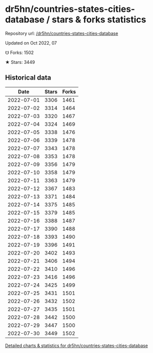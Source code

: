# dr5hn/countries-states-cities-database / stars & forks statistics

Repository url: [/dr5hn/countries-states-cities-database](https://github.com/dr5hn/countries-states-cities-database)

Updated on Oct 2022, 07

☋ Forks: 1502

★ Stars: 3449

## Historical data
| Date | Stars | Forks |
|------|-------|-------|
| 2022-07-01 | 3306 | 1461 | 
| 2022-07-02 | 3314 | 1464 | 
| 2022-07-03 | 3320 | 1467 | 
| 2022-07-04 | 3324 | 1469 | 
| 2022-07-05 | 3338 | 1476 | 
| 2022-07-06 | 3339 | 1478 | 
| 2022-07-07 | 3343 | 1478 | 
| 2022-07-08 | 3353 | 1478 | 
| 2022-07-09 | 3356 | 1479 | 
| 2022-07-10 | 3358 | 1479 | 
| 2022-07-11 | 3363 | 1479 | 
| 2022-07-12 | 3367 | 1483 | 
| 2022-07-13 | 3371 | 1484 | 
| 2022-07-14 | 3375 | 1485 | 
| 2022-07-15 | 3379 | 1485 | 
| 2022-07-16 | 3388 | 1487 | 
| 2022-07-17 | 3390 | 1488 | 
| 2022-07-18 | 3393 | 1490 | 
| 2022-07-19 | 3396 | 1491 | 
| 2022-07-20 | 3402 | 1493 | 
| 2022-07-21 | 3406 | 1494 | 
| 2022-07-22 | 3410 | 1496 | 
| 2022-07-23 | 3416 | 1496 | 
| 2022-07-24 | 3425 | 1499 | 
| 2022-07-25 | 3431 | 1501 | 
| 2022-07-26 | 3432 | 1502 | 
| 2022-07-27 | 3435 | 1501 | 
| 2022-07-28 | 3442 | 1500 | 
| 2022-07-29 | 3447 | 1500 | 
| 2022-07-30 | 3449 | 1502 | 


[Detailed charts & statistics for dr5hn/countries-states-cities-database](https://reviewgithub.com/rep/dr5hn/countries-states-cities-database)
